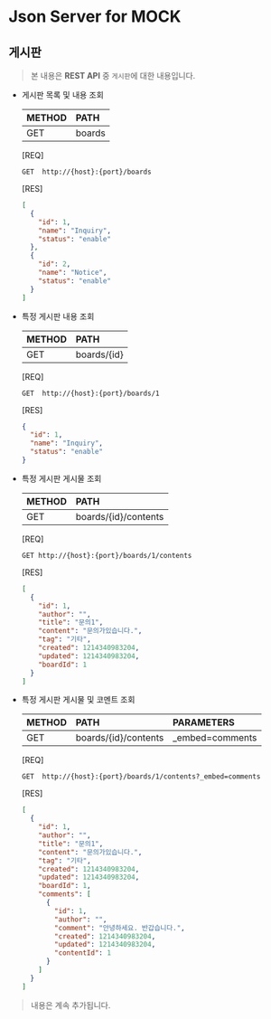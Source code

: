 # Json Server for MOCK

## 게시판
> 본 내용은 **REST API** 중 `게시판`에 대한 내용입니다.

* 게시판 목록 및 내용 조회

  | METHOD  | PATH    |
  | ------- |:------- |
  | GET     | boards  |

  [REQ]
  ```http
  GET  http://{host}:{port}/boards
  ```
  [RES]
  ```json
  [
    {
      "id": 1,
      "name": "Inquiry",
      "status": "enable"
    },
    {
      "id": 2,
      "name": "Notice",
      "status": "enable"
    }
  ]
  ```

* 특정 게시판 내용 조회

  | METHOD  | PATH        | 
  | ------- |:----------- |
  | GET     | boards/{id} |

  [REQ]
  ```http
  GET  http://{host}:{port}/boards/1
  ```
  [RES]
  ```json
  {
    "id": 1,
    "name": "Inquiry",
    "status": "enable"
  }
  ```

* 특정 게시판 게시물 조회

  | METHOD  | PATH                 | 
  | ------- |:-------------------- |
  | GET     | boards/{id}/contents |

  [REQ]
  ```http
  GET http://{host}:{port}/boards/1/contents
  ```
  [RES]
  ```json
  [
    {
      "id": 1,
      "author": "",
      "title": "문의1",
      "content": "문의가있습니다.",
      "tag": "기타",
      "created": 1214340983204,
      "updated": 1214340983204,
      "boardId": 1
    }
  ]
  ```

* 특정 게시판 게시물 및 코멘트 조회

  | METHOD  | PATH                 | PARAMETERS      |
  | ------- |:-------------------- |:--------------- |
  | GET     | boards/{id}/contents | _embed=comments |

  [REQ]
  ```http
  GET  http://{host}:{port}/boards/1/contents?_embed=comments
  ```
  [RES]
  ```json
  [
    {
      "id": 1,
      "author": "",
      "title": "문의1",
      "content": "문의가있습니다.",
      "tag": "기타",
      "created": 1214340983204,
      "updated": 1214340983204,
      "boardId": 1,
      "comments": [
        {
          "id": 1,
          "author": "",
          "comment": "안녕하세요. 반갑습니다.",
          "created": 1214340983204,
          "updated": 1214340983204,
          "contentId": 1
        }
      ]
    }
  ]
  ```

> 내용은 계속 추가됩니다.